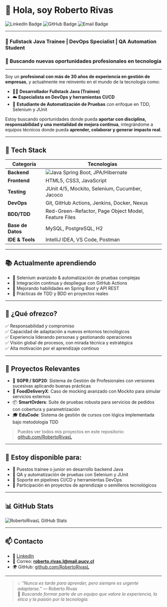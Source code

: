 # 👋 Hola, soy Roberto Rivas

![LinkedIn Badge](https://img.shields.io/badge/LinkedIn-Roberto%20Rivas-blue?logo=linkedin&style=flat-square&link=https://linkedin.com/in/robertorivasl)
![GitHub Badge](https://img.shields.io/badge/GitHub-RobertoRivasL-black?logo=github&style=flat-square&link=https://github.com/RobertoRivasL)
![Email Badge](https://img.shields.io/badge/Gmail-roberto.rivas.lagos%40gmail.com-red?logo=gmail&style=flat-square)

---

### 🚀 Fullstack Java Trainee | DevOps Specialist | QA Automation Student  
### 💼 Buscando nuevas oportunidades profesionales en tecnología

---

Soy un **profesional con más de 30 años de experiencia en gestión de empresas**, y actualmente me reinvento en el mundo de la tecnología como:

- 👨‍💻 **Desarrollador Fullstack Java (Trainee)**
- ☁️ **Especialista en DevOps y herramientas CI/CD**
- 🧪 **Estudiante de Automatización de Pruebas** con enfoque en TDD, Selenium y JUnit

Estoy buscando oportunidades donde pueda **aportar con disciplina, responsabilidad y una mentalidad de mejora continua**, integrándome a equipos técnicos donde pueda **aprender, colaborar y generar impacto real**.

---

## 🧰 Tech Stack

| Categoría        | Tecnologías                                                            |
|------------------|-----------------------------------------------------------------------|
| **Backend**      | ![Java](https://img.shields.io/badge/Java-11%2F17-blue?logo=java) Spring Boot, JPA/Hibernate |
| **Frontend**     | HTML5, CSS3, JavaScript                                               |
| **Testing**      | JUnit 4/5, Mockito, Selenium, Cucumber, Jacoco                        |
| **DevOps**       | Git, GitHub Actions, Jenkins, Docker, Nexus                           |
| **BDD/TDD**      | Red-Green-Refactor, Page Object Model, Feature Files                  |
| **Base de Datos**| MySQL, PostgreSQL, H2                                                 |
| **IDE & Tools**  | IntelliJ IDEA, VS Code, Postman                                       |

---

## 📚 Actualmente aprendiendo

- 🔸 Selenium avanzado & automatización de pruebas complejas  
- 🔸 Integración continua y despliegue con GitHub Actions  
- 🔸 Mejorando habilidades en Spring Boot y API REST  
- 🔸 Prácticas de TDD y BDD en proyectos reales

---

## 💼 ¿Qué ofrezco?

✅ Responsabilidad y compromiso  
✅ Capacidad de adaptación a nuevos entornos tecnológicos  
✅ Experiencia liderando personas y gestionando operaciones  
✅ Visión global de procesos, con mirada técnica y estratégica  
✅ Alta motivación por el aprendizaje continuo

---

## 📂 Proyectos Relevantes

- 🚀 **SGPR / SGP20**: Sistema de Gestión de Profesionales con versiones sucesivas aplicando buenas prácticas
- 🍔 **FoodDeliveryX**: Caso de mocking avanzado con Mockito para simular servicios externos
- 📦 **SmartOrders**: Suite de pruebas robusta para servicios de pedidos con cobertura y parametrización
- 🎓 **EduCode**: Sistema de gestión de cursos con lógica implementada bajo metodología TDD

> Puedes ver todos mis proyectos en este repositorio: [github.com/RobertoRivasL](https://github.com/RobertoRivasL)

---

## 🤝 Estoy disponible para:

- 🔹 Puestos trainee o junior en desarrollo backend Java
- 🔹 QA y automatización de pruebas con Selenium y JUnit
- 🔹 Soporte en pipelines CI/CD y herramientas DevOps
- 🔹 Participación en proyectos de aprendizaje o semilleros tecnológicos

---

## 📊 GitHub Stats

![RobertoRivasL GitHub Stats](https://github-readme-stats.vercel.app/api?username=RobertoRivasL&show_icons=true&hide_title=true&count_private=true&theme=github_dark)

---

## 📫 Contacto

- 💼 [LinkedIn](http://www.linkedin.com/in/rrivasl)
- 💌 Correo: **roberto.rivas.l@mail.pucv.cl**
- 🌍 GitHub: [github.com/RobertoRivasL](https://github.com/RobertoRivasL)

---

> 💡 *“Nunca es tarde para aprender, pero siempre es urgente adaptarse.”* — Roberto Rivas  
> 🎯 *Buscando formar parte de un equipo que valore la experiencia, la ética y la pasión por la tecnología.*
